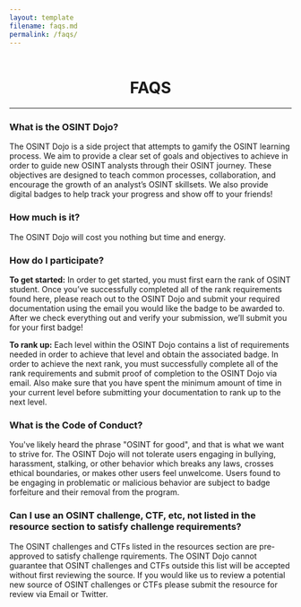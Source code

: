 ```yaml
---
layout: template
filename: faqs.md
permalink: /faqs/
---
```


<header>
<link rel="shortcut icon" type="image/x-icon" href="bullet.svg">
</header>

<center> <h1> FAQS </h1> </center>
<hr>

<h3>What is the OSINT Dojo?</h3>
<p>The OSINT Dojo is a side project that attempts to gamify the OSINT learning process. We aim to provide a clear set of goals and objectives to achieve in order to guide new OSINT analysts through their OSINT journey.  These objectives are designed to teach common processes, collaboration, and encourage the growth of an analyst’s OSINT skillsets. We also provide digital badges to help track your progress and show off to your friends!</p>

<h3>How much is it?</h3>
<p>The OSINT Dojo will cost you nothing but time and energy. </p>

<h3>How do I participate?</h3>
<p><b>To get started:</b> In order to get started, you must first earn the rank of OSINT student. Once you’ve successfully completed all of the rank requirements found here, please reach out to the OSINT Dojo and submit your required documentation using the email you would like the badge to be awarded to. After we check everything out and verify your submission, we’ll submit you for your first badge!</p>

<p><b>To rank up:</b> Each level within the OSINT Dojo contains a list of requirements needed in order to achieve that level and obtain the associated badge. In order to achieve the next rank, you must successfully complete all of the rank requirements and submit proof of completion to the OSINT Dojo via email. Also make sure that you have spent the minimum amount of time in your current level before submitting your documentation to rank up to the next level. </p>

<h3>What is the Code of Conduct?</h3>
<p> You've likely heard the phrase "OSINT for good", and that is what we want to strive for. The OSINT Dojo will not tolerate users engaging in bullying, harassment, stalking, or other behavior which breaks any laws, crosses ethical boundaries, or makes other users feel unwelcome. Users found to be engaging in problematic or malicious behavior are subject to badge forfeiture and their removal from the program.</p>

<h3>Can I use an OSINT challenge, CTF, etc, not listed in the resource section to satisfy challenge requirements?</h3>
<p> The OSINT challenges and CTFs listed in the resources section are pre-approved to satisfy challenge rquirements. The OSINT Dojo cannot guarantee that OSINT challenges and CTFs outside this list will be accepted without first reviewing the source. If you would like us to review a potential new source of OSINT challenges or CTFs please submit the resource for review via Email or Twitter.</p>
